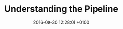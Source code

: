 ---
layout: post
title:  "Understanding the Pipeline"
date:   2016-09-30 12:28:01 +0100
categories: deployment pipeline
hidden: true
---